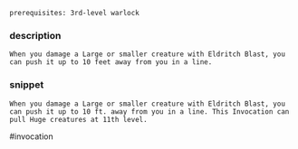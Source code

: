 `prerequisites: 3rd-level warlock`
### description
```
When you damage a Large or smaller creature with Eldritch Blast, you can push it up to 10 feet away from you in a line.
```

### snippet
```
When you damage a Large or smaller creature with Eldritch Blast, you can push it up to 10 ft. away from you in a line. This Invocation can pull Huge creatures at 11th level.
```

#invocation
